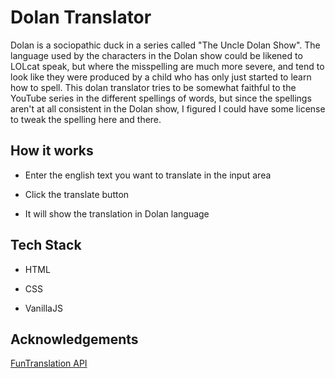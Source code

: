 
# Dolan Translator
Dolan is a sociopathic duck in a series called "The Uncle Dolan Show". The language used by the characters in the Dolan show could be likened to LOLcat speak, but where the misspelling are much more severe, and tend to look like they were produced by a child who has only just started to learn how to spell. This dolan translator tries to be somewhat faithful to the YouTube series in the different spellings of words, but since the spellings aren't at all consistent in the Dolan show, I figured I could have some license to tweak the spelling here and there.


## How it works

- Enter the english text you want to translate in the input area

- Click the translate button

- It will show the translation in Dolan language

  
## Tech Stack

- HTML

- CSS

- VanillaJS
  
## Acknowledgements

 [FunTranslation API](https://awesomeopensource.com/project/elangosundar/awesome-README-templates)
 
  
